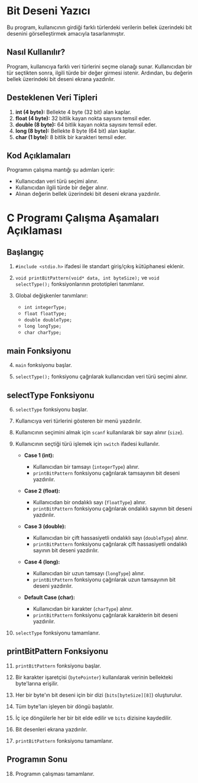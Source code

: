 # Bit Deseni Yazıcı

Bu program, kullanıcının girdiği farklı türlerdeki verilerin bellek üzerindeki bit desenini görselleştirmek amacıyla tasarlanmıştır.

## Nasıl Kullanılır?

Program, kullanıcıya farklı veri türlerini seçme olanağı sunar. Kullanıcıdan bir tür seçtikten sonra, ilgili türde bir değer girmesi istenir. Ardından, bu değerin bellek üzerindeki bit deseni ekrana yazdırılır.

## Desteklenen Veri Tipleri

1. **int (4 byte):** Bellekte 4 byte (32 bit) alan kaplar.
2. **float (4 byte):** 32 bitlik kayan nokta sayısını temsil eder.
3. **double (8 byte):** 64 bitlik kayan nokta sayısını temsil eder.
4. **long (8 byte):** Bellekte 8 byte (64 bit) alan kaplar.
5. **char (1 byte):** 8 bitlik bir karakteri temsil eder.

## Kod Açıklamaları

Programın çalışma mantığı şu adımları içerir:

- Kullanıcıdan veri türü seçimi alınır.
- Kullanıcıdan ilgili türde bir değer alınır.
- Alınan değerin bellek üzerindeki bit deseni ekrana yazdırılır.

# C Programı Çalışma Aşamaları Açıklaması

## Başlangıç

1. `#include <stdio.h>` ifadesi ile standart giriş/çıkış kütüphanesi eklenir.

2. `void printBitPattern(void* data, int byteSize);` ve `void selectType();` fonksiyonlarının prototipleri tanımlanır.

3. Global değişkenler tanımlanır:
    - `int integerType;`
    - `float floatType;`
    - `double doubleType;`
    - `long longType;`
    - `char charType;`

## main Fonksiyonu

4. `main` fonksiyonu başlar.

5. `selectType();` fonksiyonu çağrılarak kullanıcıdan veri türü seçimi alınır.

## selectType Fonksiyonu

6. `selectType` fonksiyonu başlar.

7. Kullanıcıya veri türlerini gösteren bir menü yazdırılır.

8. Kullanıcının seçimini almak için `scanf` kullanılarak bir sayı alınır (`size`).

9. Kullanıcının seçtiği türü işlemek için `switch` ifadesi kullanılır.

    - **Case 1 (int):**
        - Kullanıcıdan bir tamsayı (`integerType`) alınır.
        - `printBitPattern` fonksiyonu çağrılarak tamsayının bit deseni yazdırılır.

    - **Case 2 (float):**
        - Kullanıcıdan bir ondalıklı sayı (`floatType`) alınır.
        - `printBitPattern` fonksiyonu çağrılarak ondalıklı sayının bit deseni yazdırılır.

    - **Case 3 (double):**
        - Kullanıcıdan bir çift hassasiyetli ondalıklı sayı (`doubleType`) alınır.
        - `printBitPattern` fonksiyonu çağrılarak çift hassasiyetli ondalıklı sayının bit deseni yazdırılır.

    - **Case 4 (long):**
        - Kullanıcıdan bir uzun tamsayı (`longType`) alınır.
        - `printBitPattern` fonksiyonu çağrılarak uzun tamsayının bit deseni yazdırılır.

    - **Default Case (char):**
        - Kullanıcıdan bir karakter (`charType`) alınır.
        - `printBitPattern` fonksiyonu çağrılarak karakterin bit deseni yazdırılır.

10. `selectType` fonksiyonu tamamlanır.

## printBitPattern Fonksiyonu

11. `printBitPattern` fonksiyonu başlar.

12. Bir karakter işaretçisi (`bytePointer`) kullanılarak verinin bellekteki byte'larına erişilir.

13. Her bir byte'ın bit deseni için bir dizi (`bits[byteSize][8]`) oluşturulur.

14. Tüm byte'ları işleyen bir döngü başlatılır.

15. İç içe döngülerle her bir bit elde edilir ve `bits` dizisine kaydedilir.

16. Bit desenleri ekrana yazdırılır.

17. `printBitPattern` fonksiyonu tamamlanır.

## Programın Sonu

18. Programın çalışması tamamlanır.
